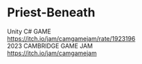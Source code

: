 # Priest-Beneath
Unity C# GAME  <br>
https://itch.io/jam/camgamejam/rate/1923196 <br>
2023 CAMBRIDGE GAME JAM  <br> https://itch.io/jam/camgamejam <br>

